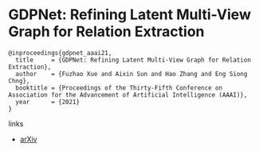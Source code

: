# GDPNet: Refining Latent Multi-View Graph for Relation Extraction

```
@inproceedings{gdpnet_aaai21,
  title     = {GDPNet: Refining Latent Multi-View Graph for Relation Extraction},
  author    = {Fuzhao Xue and Aixin Sun and Hao Zhang and Eng Siong Chng},
  booktitle = {Proceedings of the Thirty-Fifth Conference on Association for the Advancement of Artificial Intelligence (AAAI)},
  year      = {2021}
}
```

links
- [arXiv](https://arxiv.org/abs/2012.06780)
